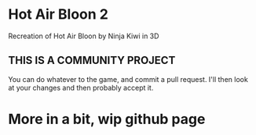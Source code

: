 # Hot Air Bloon 2
Recreation of Hot Air Bloon by Ninja Kiwi in 3D

## THIS IS A COMMUNITY PROJECT
You can do whatever to the game, and commit a pull request. I'll then look at your changes and then probably accept it.

# More in a bit, wip github page
